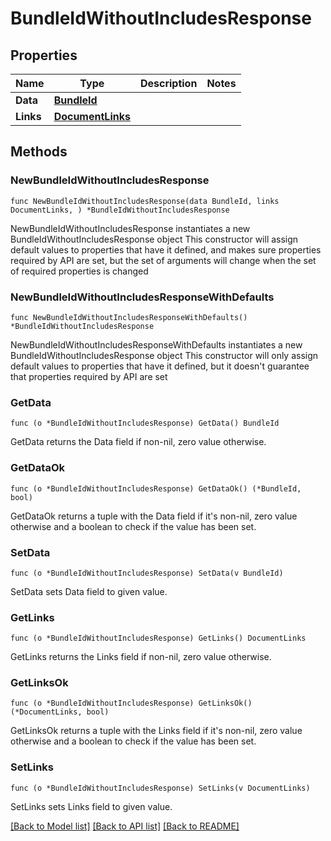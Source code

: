 # BundleIdWithoutIncludesResponse

## Properties

Name | Type | Description | Notes
------------ | ------------- | ------------- | -------------
**Data** | [**BundleId**](BundleId.md) |  | 
**Links** | [**DocumentLinks**](DocumentLinks.md) |  | 

## Methods

### NewBundleIdWithoutIncludesResponse

`func NewBundleIdWithoutIncludesResponse(data BundleId, links DocumentLinks, ) *BundleIdWithoutIncludesResponse`

NewBundleIdWithoutIncludesResponse instantiates a new BundleIdWithoutIncludesResponse object
This constructor will assign default values to properties that have it defined,
and makes sure properties required by API are set, but the set of arguments
will change when the set of required properties is changed

### NewBundleIdWithoutIncludesResponseWithDefaults

`func NewBundleIdWithoutIncludesResponseWithDefaults() *BundleIdWithoutIncludesResponse`

NewBundleIdWithoutIncludesResponseWithDefaults instantiates a new BundleIdWithoutIncludesResponse object
This constructor will only assign default values to properties that have it defined,
but it doesn't guarantee that properties required by API are set

### GetData

`func (o *BundleIdWithoutIncludesResponse) GetData() BundleId`

GetData returns the Data field if non-nil, zero value otherwise.

### GetDataOk

`func (o *BundleIdWithoutIncludesResponse) GetDataOk() (*BundleId, bool)`

GetDataOk returns a tuple with the Data field if it's non-nil, zero value otherwise
and a boolean to check if the value has been set.

### SetData

`func (o *BundleIdWithoutIncludesResponse) SetData(v BundleId)`

SetData sets Data field to given value.


### GetLinks

`func (o *BundleIdWithoutIncludesResponse) GetLinks() DocumentLinks`

GetLinks returns the Links field if non-nil, zero value otherwise.

### GetLinksOk

`func (o *BundleIdWithoutIncludesResponse) GetLinksOk() (*DocumentLinks, bool)`

GetLinksOk returns a tuple with the Links field if it's non-nil, zero value otherwise
and a boolean to check if the value has been set.

### SetLinks

`func (o *BundleIdWithoutIncludesResponse) SetLinks(v DocumentLinks)`

SetLinks sets Links field to given value.



[[Back to Model list]](../README.md#documentation-for-models) [[Back to API list]](../README.md#documentation-for-api-endpoints) [[Back to README]](../README.md)


